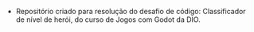 - Repositório criado para resolução do desafio de código: Classificador de nível de herói, do curso de Jogos com Godot da DIO.
